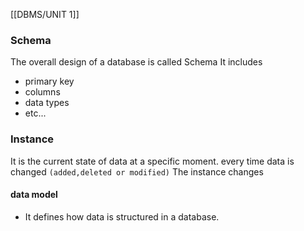 [[DBMS/UNIT 1]]
### Schema
The overall design of a database is called Schema 
It includes 
- primary key
- columns 
- data types
- etc...
### Instance 
It is the current state of data at a specific moment. every time data is changed `(added,deleted or modified)`  The instance changes

#### data model 
- It defines how data is structured in a database.